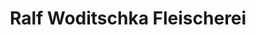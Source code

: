 ---
title: "Ralf Woditschka Fleischerei"
url: /haldensleben/ralf-woditschka-fleischerei/
shop: Metzgerei
---